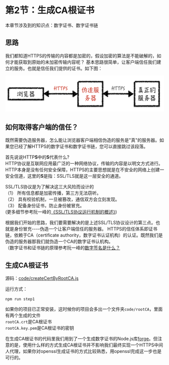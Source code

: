 # 第2节：生成CA根证书

本章节涉及到的知识点：数字证书、数字证书链

## 思路

我们都知道HTTPS的传输的内容都是加密的，假设加密的算法是不能破解的，如何才能获取到原始的未加密传输内容呢？ 基本思路很简单，让客户端信任我们建立的服务。也就是信任我们提供的证书。如下图：

<img src="img/Chapter1/basic_principle.png" width="650px" />

## 如何取得客户端的信任？

既然需要伪造服务器，怎么能让浏览器客户端相信伪造的服务是"真"的服务器。如果您已经了解HTTPS的数字证书和数字证书链，您可以直接跳过该段落。

首先说说HTTP**S**中的**S**代表什么?<br>
HTTP协议是互联网应用最广泛的一种网络协议，传输的内容是以明文方式进行。HTTP本身是没有任何安全保障，HTTPS的主要思想就是在不安全的网络上创建一安全信道，这里的**S**是指：SSL/TLS就是这一层安全的通道。

SSL/TLS协议是为了解决这三大风险而设计的<br>
（1） 所有信息都是加密传播，第三方无法窃听。<br>
（2） 具有校验机制，一旦被篡改，通信双方会立刻发现。<br>
（3） 配备身份证书，防止身份被冒充。<br>
(更多细节参考阮一峰的[《SSL/TLS协议运行机制的概述》](http://www.ruanyifeng.com/blog/2014/02/ssl_tls.html))

根据我们开始的思路，我们要需要解决的是上述SSL/TLS协议设计的第三点。也就是身份冒充----伪造一个让客户端信任的服务器。 HTTPS的信任体系即证书链，依赖于CA（certificate authority，数字证书认证机构）的认证。既然我们是伪造的服务器那我们就伪造一个CA的数字证书认机构。<br>
（数字证书和证书链的原理参考阮一峰的[数字签名是什么？](http://www.ruanyifeng.com/blog/2011/08/what_is_a_digital_signature.html)

## 生成CA根证书

源码：[code/createCertByRootCA.js](../code/createCertByRootCA.js)

运行方式：

```
npm run step1
```

如果你的项目已正常安装，这时候你的项目会多出一个文件夹`code/rootCA`，里面有两个生成的文件<br>
`rootCA.crt`是CA根证书<br>
`rootCA.key.pem`是CA根证书的密钥

在生成CA根证书的代码里我们用到了一个生成数字证书的Node.js库[forge](https://github.com/digitalbazaar/forge)。但注意的是，使用什么样的方式生成CA根证书并不影响我们最终实现一个HTTPS中间人代理，如果你对openssl生成证书的方式比较熟悉，用openssl完成这一步也是可行的。
